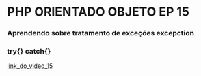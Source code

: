 # PHP ORIENTADO OBJETO EP 15
### Aprendendo sobre tratamento de exceções excepction
### try{} catch{}

[link_do_video_15](https://www.youtube.com/watch?v=Ikc4QeyixIg&list=PLwXQLZ3FdTVEau55kNj_zLgpXL4JZUg8I&index=15)
